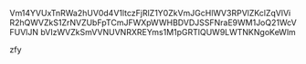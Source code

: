 Vm14YVUxTnRWa2hUV0d4V1ltczFjRlZ1Y0ZkVmJGcHlWV3RPVlZKclZqVlVi
R2hQWVZkS1ZrNVZUbFpTCmJFWXpWWHBDVDJSSFNraE9WM1JoQ21WcVFUVlJN
bVIzWVZkSmVVNUVNRXREYms1M1pGRTlQUW9LWTNKNgoKeWlm

zfy
